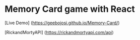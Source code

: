 # Memory Card game with React

[Live Demo] (https://geebojosi.github.io/Memory-Card/)

[RickandMortyAPI] (https://rickandmortyapi.com/api)
